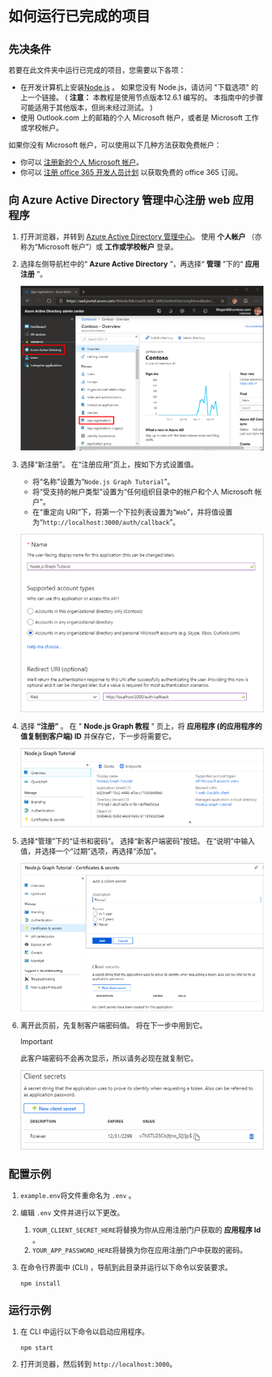 # <a name="how-to-run-the-completed-project"></a>如何运行已完成的项目

## <a name="prerequisites"></a>先决条件

若要在此文件夹中运行已完成的项目，您需要以下各项：

- 在开发计算机上安装[Node.js](https://nodejs.org) 。 如果您没有 Node.js，请访问 "下载选项" 的上一个链接。  ( **注意：** 本教程是使用节点版本12.6.1 编写的。 本指南中的步骤可能适用于其他版本，但尚未经过测试。 ) 
- 使用 Outlook.com 上的邮箱的个人 Microsoft 帐户，或者是 Microsoft 工作或学校帐户。

如果你没有 Microsoft 帐户，可以使用以下几种方法获取免费帐户：

- 你可以 [注册新的个人 Microsoft 帐户](https://signup.live.com/signup?wa=wsignin1.0&rpsnv=12&ct=1454618383&rver=6.4.6456.0&wp=MBI_SSL_SHARED&wreply=https://mail.live.com/default.aspx&id=64855&cbcxt=mai&bk=1454618383&uiflavor=web&uaid=b213a65b4fdc484382b6622b3ecaa547&mkt=E-US&lc=1033&lic=1)。
- 你可以 [注册 office 365 开发人员计划](https://developer.microsoft.com/office/dev-program) 以获取免费的 office 365 订阅。

## <a name="register-a-web-application-with-the-azure-active-directory-admin-center"></a>向 Azure Active Directory 管理中心注册 web 应用程序

1. 打开浏览器，并转到 [Azure Active Directory 管理中心](https://aad.portal.azure.com)。 使用 **个人帐户** （亦称为“Microsoft 帐户”）或 **工作或学校帐户** 登录。

1. 选择左侧导航栏中的“ **Azure Active Directory** ”，再选择“ **管理** ”下的“ **应用注册** ”。

    ![应用注册的屏幕截图 ](/tutorial/images/aad-portal-app-registrations.png)

1. 选择“新注册”。 在“注册应用”页上，按如下方式设置值。

    - 将“名称”设置为“`Node.js Graph Tutorial`”。
    - 将“受支持的帐户类型”设置为“任何组织目录中的帐户和个人 Microsoft 帐户”。
    - 在“重定向 URI”下，将第一个下拉列表设置为“`Web`”，并将值设置为“`http://localhost:3000/auth/callback`”。

    !["注册应用程序" 页的屏幕截图](/tutorial/images/aad-register-an-app.png)

1. 选择 **“注册”** 。 在 " **Node.js Graph 教程** " 页上，将 **应用程序 (的应用程序的值复制到客户端) ID** 并保存它，下一步将需要它。

    ![新应用注册的应用程序 ID 的屏幕截图](/tutorial/images/aad-application-id.png)

1. 选择“管理”下的“证书和密码”。 选择“新客户端密码”按钮。 在“说明”中输入值，并选择一个“过期”选项，再选择“添加”。

    !["添加客户端密码" 对话框的屏幕截图](/tutorial/images/aad-new-client-secret.png)

1. 离开此页前，先复制客户端密码值。 将在下一步中用到它。

    > [!IMPORTANT]
    > 此客户端密码不会再次显示，所以请务必现在就复制它。

    ![新添加的客户端密码的屏幕截图](/tutorial/images/aad-copy-client-secret.png)

## <a name="configure-the-sample"></a>配置示例

1. `example.env`将文件重命名为 `.env` 。
1. 编辑 `.env` 文件并进行以下更改。
    1. `YOUR_CLIENT_SECRET_HERE`将替换为你从应用注册门户获取的 **应用程序 Id** 。
    1. `YOUR_APP_PASSWORD_HERE`将替换为你在应用注册门户中获取的密码。
1. 在命令行界面中 (CLI) ，导航到此目录并运行以下命令以安装要求。

    ```Shell
    npm install
    ```

## <a name="run-the-sample"></a>运行示例

1. 在 CLI 中运行以下命令以启动应用程序。

    ```Shell
    npm start
    ```

1. 打开浏览器，然后转到 `http://localhost:3000`。
